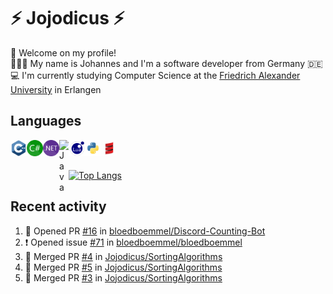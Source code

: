 # ⚡ Jojodicus ⚡

👋 Welcome on my profile!
<br />
🧑🏻‍💻 My name is Johannes and I'm a software developer from Germany 🇩🇪
<br />
💻 I'm currently studying Computer Science at the [Friedrich Alexander University][university] in Erlangen

## Languages

[<img align="left" alt="C++" width="26px" src="https://raw.githubusercontent.com/github/explore/180320cffc25f4ed1bbdfd33d4db3a66eeeeb358/topics/cpp/cpp.png" />][github]
[<img align="left" alt="C#" width="26px" src="https://raw.githubusercontent.com/github/explore/80688e429a7d4ef2fca1e82350fe8e3517d3494d/topics/csharp/csharp.png" />][github]
[<img align="left" alt=".NET" width="26px" src="https://raw.githubusercontent.com/github/explore/93d8a67084f94b2a444e510199a6e7622e5b09a3/topics/dotnet/dotnet.png" />][github]
[<img align="left" alt="Java" width="15px" src="https://upload.wikimedia.org/wikipedia/en/thumb/3/30/Java_programming_language_logo.svg/800px-Java_programming_language_logo.svg.png" />][github]
[<img align="left" alt="Lua" width="26px" src="https://raw.githubusercontent.com/github/explore/80688e429a7d4ef2fca1e82350fe8e3517d3494d/topics/lua/lua.png" />][github]
[<img align="left" alt="Python" width="26px" src="https://raw.githubusercontent.com/github/explore/80688e429a7d4ef2fca1e82350fe8e3517d3494d/topics/python/python.png" />][github]
[<img align="left" alt="Scala" width="26px" src="https://raw.githubusercontent.com/github/explore/80688e429a7d4ef2fca1e82350fe8e3517d3494d/topics/scala/scala.png" />][github]

<br />
<br />

[![Top Langs](https://github-readme-stats.vercel.app/api/top-langs/?username=Jojodicus&layout=compact&theme=dark)](https://github.com/anuraghazra/github-readme-stats)

## Recent activity

<!--START_SECTION:activity-->
1. 💪 Opened PR [#16](https://github.com/bloedboemmel/Discord-Counting-Bot/pull/16) in [bloedboemmel/Discord-Counting-Bot](https://github.com/bloedboemmel/Discord-Counting-Bot)
2. ❗️ Opened issue [#71](https://github.com/bloedboemmel/bloedboemmel/issues/71) in [bloedboemmel/bloedboemmel](https://github.com/bloedboemmel/bloedboemmel)
3. 🎉 Merged PR [#4](https://github.com/Jojodicus/SortingAlgorithms/pull/4) in [Jojodicus/SortingAlgorithms](https://github.com/Jojodicus/SortingAlgorithms)
4. 🎉 Merged PR [#5](https://github.com/Jojodicus/SortingAlgorithms/pull/5) in [Jojodicus/SortingAlgorithms](https://github.com/Jojodicus/SortingAlgorithms)
5. 🎉 Merged PR [#3](https://github.com/Jojodicus/SortingAlgorithms/pull/3) in [Jojodicus/SortingAlgorithms](https://github.com/Jojodicus/SortingAlgorithms)
<!--END_SECTION:activity-->

[university]: https://www.fau.eu/
[github]: https://github.com/Jojodicus